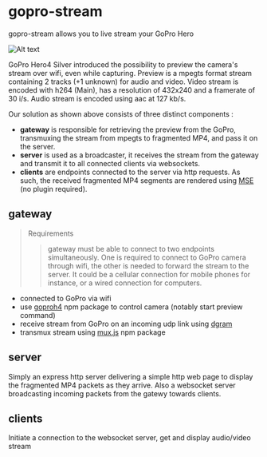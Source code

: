 # gopro-stream

gopro-stream allows you to live stream your GoPro Hero

![Alt text](doc/architecture.png?raw=true "Overview")

GoPro Hero4 Silver introduced the possibility to preview the camera's stream over wifi, even while capturing. Preview is a mpegts format stream containing 2 tracks (+1 unknown) for audio and video. Video stream is encoded with h264 (Main), has a resolution of 432x240 and a framerate of 30 i/s. Audio stream is encoded using aac at 127 kb/s.

Our solution as shown above consists of three distinct components :
- __gateway__ is responsible for retrieving the preview from the GoPro, transmuxing the stream from mpegts to fragmented MP4, and pass it on the server.
- __server__ is used as a broadcaster, it receives the stream from the gateway and transmit it to all connected clients via websockets.
- __clients__ are endpoints connected to the server via http requests. As such, the received fragmented MP4 segments are rendered using [MSE](http://www.w3.org/TR/media-source/) (no plugin required).

## gateway

> Requirements
>> gateway must be able to connect to two endpoints simultaneously. One is required to connect to GoPro camera through wifi, the other is needed to forward the stream to the server. It could be a cellular connection for mobile phones for instance, or a wired connection for computers.

- connected to GoPro via wifi
- use [goproh4](https://github.com/citolen/goproh4) npm package to control camera (notably start preview command)
- receive stream from GoPro on an incoming udp link using [dgram](https://nodejs.org/api/dgram.html)
- transmux stream using [mux.js](https://github.com/videojs/mux.js) npm package

## server

Simply an express http server delivering a simple http web page to display the fragmented MP4 packets as they arrive. Also a websocket server broadcasting incoming packets from the gatewy towards clients.

## clients

Initiate a connection to the websocket server, get and display audio/video stream